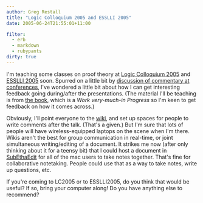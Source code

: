 ```yaml
---
author: Greg Restall
title: "Logic Colloquium 2005 and ESSLLI 2005"
date: 2005-06-24T21:55:01+11:00

filter:
  - erb
  - markdown
  - rubypants
dirty: true
---
```


I'm teaching some classes on proof theory at [Logic Colloquium 2005](http://eudoxos.math.uoa.gr/~lc2005/) and [ESSLLI 2005](http://www.macs.hw.ac.uk/esslli05) soon.  Spurred on a little bit by [discussion of commentary at conferences](http://www.antimeta.org/blog/archives/2005/05/few.html), I've wondered a little bit about how I can get interesting feedback going during/after the presentations.  (The material I'll be teaching is from [the book](http://consequently.org/edit/page/Proof_and_Counterexample), which is a _Work very-much-in Progress_ so I'm keen to get feedback on how it comes across.)

Obviously, I'll point everyone to the [wiki](http://consequently.org/edit/page/Proof_and_Counterexample), and set up spaces for people to write comments after the talk.  (That's a given.)  But I'm sure that lots of people will have wireless-equipped laptops on the scene when I'm there.  Wikis aren't the best for group communication in real-time, or joint simultaneous writing/editing of a document.  It strikes me now (after only thinking about it for a teensy bit) that I could host a document in [SubEthaEdit](http://www.codingmonkeys.de/subethaedit/) for all of the mac users to take notes together.  That's fine for collaborative notetaking.  People could use that as a way to take notes, write up questions, etc.

If you're coming to LC2005 or to ESSLLI2005, do you think that would be useful? If so, bring your computer along! Do you have anything else to recommend?